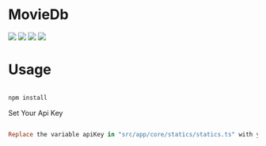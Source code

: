 # MovieDb
![](https://media.giphy.com/media/LNfVI74NxrtKdkRLo4/giphy.gif) ![](https://media.giphy.com/media/QytSd72fLj1t4NGf6f/giphy.gif)
![](https://media.giphy.com/media/dxaCueSlNRSgm8X55C/giphy.gif)
![](https://media.giphy.com/media/kyv8RkKnCxoUb0I0TI/giphy.gif)

# Usage

```hs

npm install

```

Set Your Api Key

```hs

Replace the variable apiKey in "src/app/core/statics/statics.ts" with your own TheMovieDb api key.

```